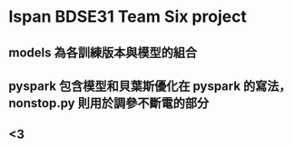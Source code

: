 # Ispan BDSE31 Team Six project
## models 為各訓練版本與模型的組合
## pyspark 包含模型和貝葉斯優化在 pyspark 的寫法，nonstop.py 則用於調參不斷電的部分
## <3



